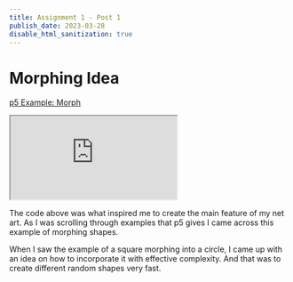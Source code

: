 ```yaml
---
title: Assignment 1 - Post 1
publish_date: 2023-03-28
disable_html_sanitization: true
---
```


# Morphing Idea

[p5 Example: Morph](https://p5js.org/examples/motion-morph.html)

<iframe src="https://editor.p5js.org/nthnphn/full/DnQ62lkCT"></iframe>

The code above was what inspired me to create the main feature of my net art. 
As I was scrolling through examples that p5 gives I came across this example of morphing shapes.

When I saw the example of a square morphing into a circle, I came up with an idea on how to incorporate it with effective complexity. And that was to create different random shapes very fast.



